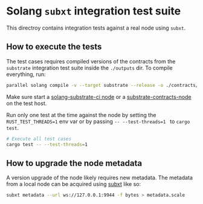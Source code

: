 # Solang `subxt` integration test suite

This directroy contains integration tests against a real node using `subxt`.

## How to execute the tests

The test cases requires compiled versions of the contracts from the `substrate` integration test suite inside the `./outputs` dir. To compile everything, run:

```bash
parallel solang compile -v --target substrate --release -o ./contracts/ ::: ../substrate/*.sol ../substrate/test/*.sol
```

Make sure start a [solang-substrate-ci node](https://github.com/hyperledger/solang-substrate-ci) or a [substrate-contracts-node](https://github.com/paritytech/substrate-contracts-node) on the test host.

Run only one test at the time against the node by setting the `RUST_TEST_THREADS=1` env var or by passing `-- --test-threads=1 ` to `cargo test`.

```bash
# Execute all test cases
cargo test -- --test-threads=1 
```

## How to upgrade the node metadata
A version upgrade of the node likely requires new metadata. The metadata from a local node can be acquired using [subxt](https://crates.io/crates/subxt) like so:

```bash
subxt metadata --url ws://127.0.0.1:9944 -f bytes > metadata.scale
```
